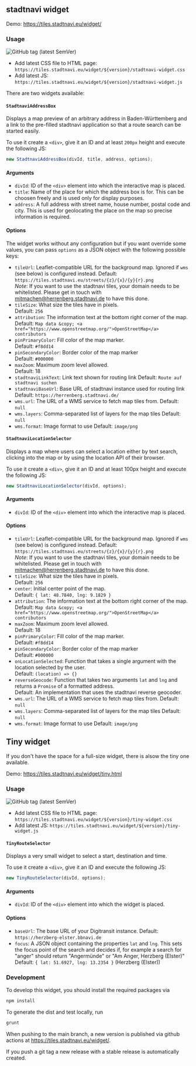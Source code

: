 ## stadtnavi widget

Demo: https://tiles.stadtnavi.eu/widget/

### Usage

![GitHub tag (latest SemVer)](https://img.shields.io/github/v/tag/stadtnavi/stadtnavi-widget?label=latest%20version)

- Add latest CSS file to HTML page: `https://tiles.stadtnavi.eu/widget/${version}/stadtnavi-widget.css`
- Add latest JS: `https://tiles.stadtnavi.eu/widget/${version}/stadtnavi-widget.js`

There are two widgets available:

#### `StadtnaviAddressBox`

Displays a map preview of an arbitrary address in Baden-Württemberg and a link
to the pre-filled stadtnavi application so that a route search can be started easily.

To use it create a `<div>`, give it an ID and at least `200px` height and execute the following JS:
```js
new StadtnaviAddressBox(divId, title, address, options);
```

#### Arguments

- `divId`: ID of the `<div>` element into which the interactive map is placed.
- `title`: Name of the place for which the address box is for. This can be choosen freely and is used only for display purposes.
- `address`: A full address with street name, house number, postal code and city. This is used for geolocating the place on the map so precise information is required.

#### Options

The widget works without any configuration but if you want override some values, you 
can pass `options` as a JSON object with the following possible keys:

- `tileUrl`: Leaflet-compatible URL for the background map. Ignored if `wms` (see below) is configured instead.
  Default: `https://tiles.stadtnavi.eu/streets/{z}/{x}/{y}{r}.png`  
  *Note*: If you want to use the stadtnavi tiles, your domain needs to be whitelisted. Please get in touch with
  mitmachen@herrenberg.stadtnavi.de to have this done.
- `tileSize`: What size the tiles have in pixels.  
  Default: `256`
- `attribution`: The information text at the bottom right corner of the map.  
  Default: `Map data &copy; <a href="https://www.openstreetmap.org/">OpenStreetMap</a> contributors`
- `pinPrimaryColor`: Fill color of the map marker.  
  Default: `#f8dd14`
- `pinSecondaryColor`: Border color of the map marker  
  Default: `#000000`
- `maxZoom`: Maximum zoom level allowed.  
  Default: 18
- `stadtnaviLinkText`: Link text shown for routing link
  Default: `Route auf stadtnavi suchen`
- `stadtnaviBaseUrl`: Base URL of stadtnavi instance used for routing link
  Default: `https://herrenberg.stadtnavi.de/`
- `wms.url`: The URL of a WMS service to fetch map tiles from.
  Default: `null`
- `wms.layers`: Comma-separated list of layers for the map tiles
  Default: `null`
- `wms.format`: Image format to use
  Default: `image/png`

#### `StadtnaviLocationSelector`

Displays a map where users can select a location either by text search, clicking 
into the map or by using the location API of their browser.

To use it create a `<div>`, give it an ID and at least 100px height and execute the following JS:
```js
new StadtnaviLocationSelector(divId, options);
```
#### Arguments

- `divId`: ID of the `<div>` element into which the interactive map is placed.

#### Options

- `tileUrl`: Leaflet-compatible URL for the background map. Ignored if `wms` (see below) is configured instead.
  Default: `https://tiles.stadtnavi.eu/streets/{z}/{x}/{y}{r}.png`  
  *Note*: If you want to use the stadtnavi tiles, your domain needs to be whitelisted. Please get in touch with
  mitmachen@herrenberg.stadtnavi.de to have this done.
- `tileSize`: What size the tiles have in pixels.  
  Default: `256`
- `center`: Initial center point of the map.  
  Default: `{ lat: 48.7840, lng: 9.1829 }`
- `attribution`: The information text at the bottom right corner of the map.  
  Default: `Map data &copy; <a href="https://www.openstreetmap.org/">OpenStreetMap</a> contributors`
- `maxZoom`: Maximum zoom level allowed.  
  Default: 18
- `pinPrimaryColor`: Fill color of the map marker.  
  Default: `#f8dd14`
- `pinSecondaryColor`: Border color of the map marker  
  Default: `#000000`
- `onLocationSelected`: Function that takes a single argument with the location selected by the user.  
  Default: `(location) => {}`
- `reverseGeocode`: Function that takes two arguments `lat` and `lng` and returns a `Promise` of a formatted address.  
  Default: An implementation that uses the stadtnavi reverse geocoder.
- `wms.url`: The URL of a WMS service to fetch map tiles from.
  Default: `null`
- `wms.layers`: Comma-separated list of layers for the map tiles
  Default: `null`
- `wms.format`: Image format to use
  Default: `image/png`


## Tiny widget

If you don't have the space for a full-size widget, there is alsow the tiny one available.

Demo: https://tiles.stadtnavi.eu/widget/tiny.html

### Usage

![GitHub tag (latest SemVer)](https://img.shields.io/github/v/tag/stadtnavi/stadtnavi-widget?label=latest%20version)

- Add latest CSS file to HTML page: `https://tiles.stadtnavi.eu/widget/${version}/tiny-widget.css`
- Add latest JS: `https://tiles.stadtnavi.eu/widget/${version}/tiny-widget.js`

#### `TinyRouteSelector`

Displays a very small widget to select a start, destination and time.

To use it create a `<div>`, give it an ID and execute the following JS:

```js
new TinyRouteSelector(divId, options);
```
#### Arguments

- `divId`: ID of the `<div>` element into which the widget is placed.

#### Options

- `baseUrl`: The base URL of your Digitransit instance.
  Default: `https://herzberg-elster.bbnavi.de`
- `focus`: A JSON object containing the properties `lat` and `lng`. This sets the focus point of the search and decides if, for example a search for "anger" should return "Angermünde" or "Am Anger, Herzberg (Elster)"
  Default: `{ lat: 51.6927, lng: 13.2354 }` (Herzberg (Elster))

### Development

To develop this widget, you should install the required packages via 

```sh
npm install
```

To generate the dist and test locally, run

```sh
grunt
```

When pushing to the main branch, a new version is published via github actions at https://tiles.stadtnavi.eu/widget/.

If you push a git tag a new release with a stable release is automatically created.

